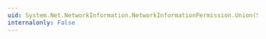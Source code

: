 ```yaml
---
uid: System.Net.NetworkInformation.NetworkInformationPermission.Union(System.Security.IPermission)
internalonly: False
---
```

